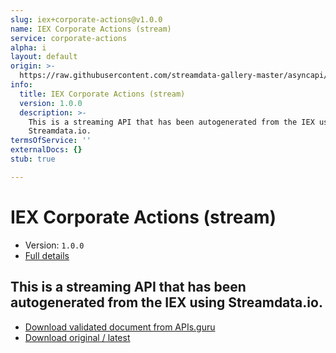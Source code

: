 ```yaml
---
slug: iex+corporate-actions@v1.0.0
name: IEX Corporate Actions (stream)
service: corporate-actions
alpha: i
layout: default
origin: >-
  https://raw.githubusercontent.com/streamdata-gallery-master/asyncapi/master/_listings/iex/iex-corporate-actions-stream-async.md
info:
  title: IEX Corporate Actions (stream)
  version: 1.0.0
  description: >-
    This is a streaming API that has been autogenerated from the IEX using
    Streamdata.io.
termsOfService: ''
externalDocs: {}
stub: true

---
```

# IEX Corporate Actions (stream)

* Version: `1.0.0`
* [Full details](../html/iex+corporate-actions@v1.0.0.html)



## This is a streaming API that has been autogenerated from the IEX using Streamdata.io.



* [Download validated document from APIs.guru](https://raw.githubusercontent.com/APIs-guru/asyncapi-directory/master/docs/APIs/iex%2Bcorporate-actions%40v1.0.0.yaml)
* [Download original / latest](https://raw.githubusercontent.com/streamdata-gallery-master/asyncapi/master/_listings/iex/iex-corporate-actions-stream-async.md)

<script type="application/ld+json">
{
  "@context": "http://schema.org/",
  "@type": "WebAPI",
  "description": "This is a streaming API that has been autogenerated from the IEX using Streamdata.io.",
  "documentation": "",

  "name": "IEX Corporate Actions (stream)"
}
</script>
